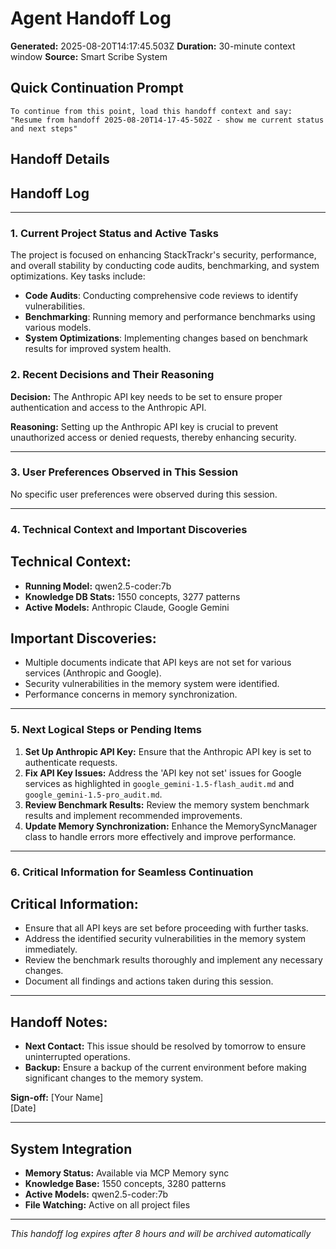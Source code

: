# Agent Handoff Log

**Generated:** 2025-08-20T14:17:45.503Z
**Duration:** 30-minute context window
**Source:** Smart Scribe System

## Quick Continuation Prompt

```
To continue from this point, load this handoff context and say:
"Resume from handoff 2025-08-20T14-17-45-502Z - show me current status and next steps"
```

## Handoff Details

## Handoff Log

---

### 1. Current Project Status and Active Tasks

The project is focused on enhancing StackTrackr's security, performance, and overall stability by conducting code audits, benchmarking, and system optimizations. Key tasks include:

- **Code Audits**: Conducting comprehensive code reviews to identify vulnerabilities.
- **Benchmarking**: Running memory and performance benchmarks using various models.
- **System Optimizations**: Implementing changes based on benchmark results for improved system health.

### 2. Recent Decisions and Their Reasoning

**Decision:** The Anthropic API key needs to be set to ensure proper authentication and access to the Anthropic API.

**Reasoning:** Setting up the Anthropic API key is crucial to prevent unauthorized access or denied requests, thereby enhancing security.

---

### 3. User Preferences Observed in This Session

No specific user preferences were observed during this session.

---

### 4. Technical Context and Important Discoveries

## Technical Context:

- **Running Model:** qwen2.5-coder:7b
- **Knowledge DB Stats:** 1550 concepts, 3277 patterns
- **Active Models:** Anthropic Claude, Google Gemini

## Important Discoveries:

- Multiple documents indicate that API keys are not set for various services (Anthropic and Google).
- Security vulnerabilities in the memory system were identified.
- Performance concerns in memory synchronization.

---

### 5. Next Logical Steps or Pending Items

1. **Set Up Anthropic API Key:** Ensure that the Anthropic API key is set to authenticate requests.
2. **Fix API Key Issues:** Address the 'API key not set' issues for Google services as highlighted in `google_gemini-1.5-flash_audit.md` and `google_gemini-1.5-pro_audit.md`.
3. **Review Benchmark Results:** Review the memory system benchmark results and implement recommended improvements.
4. **Update Memory Synchronization:** Enhance the MemorySyncManager class to handle errors more effectively and improve performance.

---

### 6. Critical Information for Seamless Continuation

## Critical Information:

- Ensure that all API keys are set before proceeding with further tasks.
- Address the identified security vulnerabilities in the memory system immediately.
- Review the benchmark results thoroughly and implement any necessary changes.
- Document all findings and actions taken during this session.

---

## Handoff Notes:

- **Next Contact:** This issue should be resolved by tomorrow to ensure uninterrupted operations.
- **Backup:** Ensure a backup of the current environment before making significant changes to the memory system.

**Sign-off:**
[Your Name]  
[Date]

---

## System Integration

- **Memory Status:** Available via MCP Memory sync
- **Knowledge Base:** 1550 concepts, 3280 patterns
- **Active Models:** qwen2.5-coder:7b
- **File Watching:** Active on all project files

---
*This handoff log expires after 8 hours and will be archived automatically*
